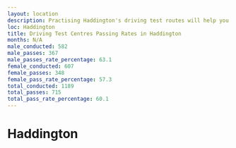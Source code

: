 ```yaml
---
layout: location
description: Practising Haddington's driving test routes will help you become more confident in your gear-changing abilities.
loc: Haddington
title: Driving Test Centres Passing Rates in Haddington
months: N/A
male_conducted: 582
male_passes: 367
male_passes_rate_percentage: 63.1
female_conducted: 607
female_passes: 348
female_pass_rate_percentage: 57.3
total_conducted: 1189
total_passes: 715
total_pass_rate_percentage: 60.1
---
```


# Haddington
